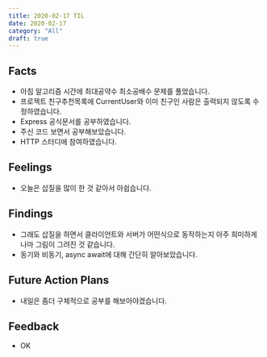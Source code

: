 ```yaml
---
title: 2020-02-17 TIL
date: 2020-02-17
category: "All"
draft: true
---
```


## Facts

- 아침 알고리즘 시간에 최대공약수 최소공배수 문제를 풀었습니다.
- 프로젝트 친구추천목록에 CurrentUser와 이미 친구인 사람은 출력되지 않도록 수정하였습니다.
- Express 공식문서를 공부하였습니다.
- 주신 코드 보면서 공부해보았습니다.
- HTTP 스터디에 참여하였습니다.

## Feelings

- 오늘은 삽질을 많이 한 것 같아서 아쉽습니다.

## Findings

- 그래도 삽질을 하면서 클라이언트와 서버가 어떤식으로 동작하는지 아주 희미하게나마 그림이 그려진 것 같습니다.
- 동기와 비동기, async await에 대해 간단히 알아보았습니다.

## Future Action Plans

- 내일은 좀더 구체적으로 공부를 해보아야겠습니다.

## Feedback

- OK
